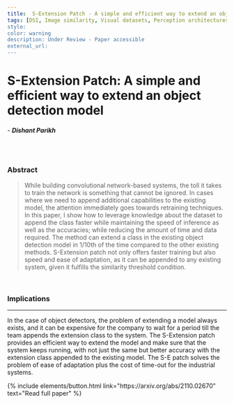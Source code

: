 ```yaml
---
title:  S-Extension Patch - A simple and efficient way to extend an object detection model
tags: [DSI, Image similarity, Visual datasets, Perception architectures, Sep'21]
style: 
color: warning
description: Under Review - Paper accessible
external_url: 
---
```



# S-Extension Patch: A simple and efficient way to extend an object detection model

###### - _**Dishant Parikh**_

<br>

### Abstract
>While building convolutional network-based systems, the toll it takes to train the network is something that cannot be ignored. In cases where we need to append additional capabilities to the existing model, the attention immediately goes towards retraining techniques. In this paper, I show how to leverage knowledge about the dataset to append the class faster while maintaining the speed of inference as well as the accuracies; while reducing the amount of time and data required. The method can extend a class in the existing object detection model in 1/10th of the time compared to the other existing methods. S-Extension patch not only offers faster training but also speed and ease of adaptation, as it can be appended to any existing system, given it fulfills the similarity threshold condition.
<br>

### Implications

---

In the case of object detectors, the problem of extending a model always exists, and it can be expensive for the company to wait for a period till the team appends the extension class to the system. The S-Extension patch provides an efficient way to extend the model and make sure that the system keeps running, with not just the same but better accuracy with the extension class appended to the existing model. The S-E patch solves the problem of ease of adaptation plus the cost of time-out for the industrial systems.

<p class="text-center">
{% include elements/button.html link="https://arxiv.org/abs/2110.02670" text="Read full paper" %}
</p>